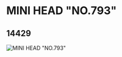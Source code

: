 # MINI HEAD  "NO.793"
## 14429
![MINI HEAD  "NO.793"](https://lc-www-live-s.legocdn.com/media/bricks/5/2/6039599.jpg)